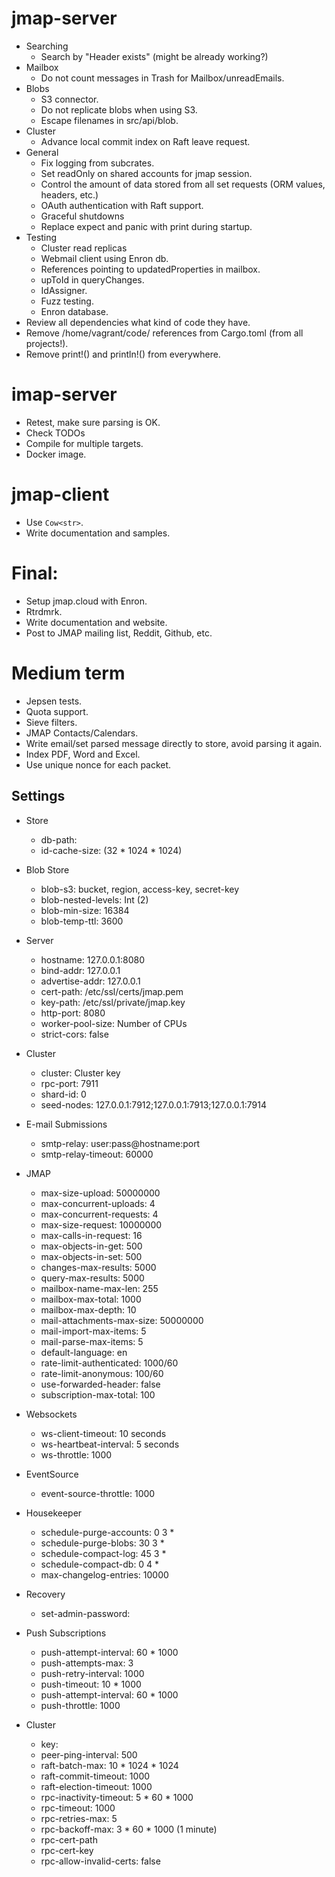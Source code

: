 
jmap-server
===
- Searching
  - Search by "Header exists" (might be already working?)
- Mailbox
  - Do not count messages in Trash for Mailbox/unreadEmails.
- Blobs
  - S3 connector.
  - Do not replicate blobs when using S3.
  - Escape filenames in src/api/blob.
- Cluster
  - Advance local commit index on Raft leave request.
- General
  - Fix logging from subcrates.
  - Set readOnly on shared accounts for jmap session.
  - Control the amount of data stored from all set requests (ORM values, headers, etc.)
  - OAuth authentication with Raft support.
  - Graceful shutdowns
  - Replace expect and panic with print during startup.
- Testing
  - Cluster read replicas
  - Webmail client using Enron db.
  - References pointing to updatedProperties in mailbox.
  - upToId in queryChanges.
  - IdAssigner.
  - Fuzz testing.
  - Enron database.
- Review all dependencies what kind of code they have.
- Remove /home/vagrant/code/ references from Cargo.toml (from all projects!).
- Remove print!() and println!() from everywhere.

imap-server
===
- Retest, make sure parsing is OK.
- Check TODOs
- Compile for multiple targets.
- Docker image.

jmap-client
===
- Use `Cow<str>`.
- Write documentation and samples.

Final:
===
- Setup jmap.cloud with Enron.
- Rtrdmrk.
- Write documentation and website.
- Post to JMAP mailing list, Reddit, Github, etc.
  
Medium term
===
- Jepsen tests.
- Quota support.
- Sieve filters.
- JMAP Contacts/Calendars.
- Write email/set parsed message directly to store, avoid parsing it again.
- Index PDF, Word and Excel.
- Use unique nonce for each packet.


Settings
----
- Store
  - db-path: <String>
  - id-cache-size: <Bytes> (32 * 1024 * 1024)
- Blob Store
  - blob-s3: bucket, region, access-key, secret-key
  - blob-nested-levels: Int (2)
  - blob-min-size: 16384
  - blob-temp-ttl: 3600
- Server
  - hostname: 127.0.0.1:8080
  - bind-addr: 127.0.0.1
  - advertise-addr: 127.0.0.1
  - cert-path: /etc/ssl/certs/jmap.pem
  - key-path: /etc/ssl/private/jmap.key
  - http-port: 8080
  - worker-pool-size: Number of CPUs
  - strict-cors: false
- Cluster
  - cluster: Cluster key
  - rpc-port: 7911
  - shard-id: 0
  - seed-nodes: 127.0.0.1:7912;127.0.0.1:7913;127.0.0.1:7914
- E-mail Submissions
  - smtp-relay: user:pass@hostname:port
  - smtp-relay-timeout: 60000
- JMAP
  - max-size-upload: 50000000
  - max-concurrent-uploads: 4
  - max-concurrent-requests: 4
  - max-size-request: 10000000
  - max-calls-in-request: 16
  - max-objects-in-get: 500
  - max-objects-in-set: 500
  - changes-max-results: 5000
  - query-max-results: 5000
  - mailbox-name-max-len: 255
  - mailbox-max-total: 1000
  - mailbox-max-depth: 10
  - mail-attachments-max-size: 50000000
  - mail-import-max-items: 5
  - mail-parse-max-items: 5
  - default-language: en
  - rate-limit-authenticated: 1000/60
  - rate-limit-anonymous: 100/60
  - use-forwarded-header: false
  - subscription-max-total: 100
- Websockets
  - ws-client-timeout: 10 seconds
  - ws-heartbeat-interval: 5 seconds
  - ws-throttle: 1000
- EventSource
  - event-source-throttle: 1000
- Housekeeper
  - schedule-purge-accounts: 0 3 *
  - schedule-purge-blobs: 30 3 *
  - schedule-compact-log: 45 3 *
  - schedule-compact-db: 0 4 *
  - max-changelog-entries: 10000
- Recovery
  - set-admin-password:

- Push Subscriptions
  - push-attempt-interval: 60 * 1000
  - push-attempts-max: 3
  - push-retry-interval: 1000
  - push-timeout: 10 * 1000
  - push-attempt-interval: 60 * 1000
  - push-throttle: 1000

- Cluster
  - key: <String>
  - peer-ping-interval: 500
  - raft-batch-max: 10 * 1024 * 1024
  - raft-commit-timeout: 1000
  - raft-election-timeout: 1000
  - rpc-inactivity-timeout: 5 * 60 * 1000
  - rpc-timeout: 1000
  - rpc-retries-max: 5
  - rpc-backoff-max: 3 * 60 * 1000 (1 minute)
  - rpc-cert-path
  - rpc-cert-key
  - rpc-allow-invalid-certs: false

